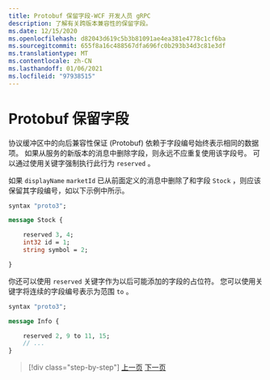 ```yaml
---
title: Protobuf 保留字段-WCF 开发人员 gRPC
description: 了解有关跨版本兼容性的保留字段。
ms.date: 12/15/2020
ms.openlocfilehash: d82043d619c5b3b81091ae4ea381e4778c1cf6ba
ms.sourcegitcommit: 655f8a16c488567dfa696fc0b293b34d3c81e3df
ms.translationtype: MT
ms.contentlocale: zh-CN
ms.lasthandoff: 01/06/2021
ms.locfileid: "97938515"
---
```

# <a name="protobuf-reserved-fields"></a>Protobuf 保留字段

协议缓冲区中的向后兼容性保证 (Protobuf) 依赖于字段编号始终表示相同的数据项。 如果从服务的新版本的消息中删除字段，则永远不应重复使用该字段号。 可以通过使用关键字强制执行此行为 `reserved` 。

如果 `displayName` `marketId` 已从前面定义的消息中删除了和字段 `Stock` ，则应该保留其字段编号，如以下示例中所示。

```protobuf
syntax "proto3";

message Stock {

    reserved 3, 4;
    int32 id = 1;
    string symbol = 2;

}
```

你还可以使用 `reserved` 关键字作为以后可能添加的字段的占位符。 您可以使用关键字将连续的字段编号表示为范围 `to` 。

```protobuf
syntax "proto3";

message Info {

    reserved 2, 9 to 11, 15;
    // ...
}
```

>[!div class="step-by-step"]
>[上一页](protobuf-repeated.md)
>[下一页](protobuf-any-oneof.md)
